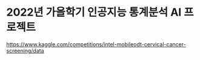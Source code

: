 # 2022년 가을학기 인공지능 통계분석 AI 프로젝트

https://www.kaggle.com/competitions/intel-mobileodt-cervical-cancer-screening/data
